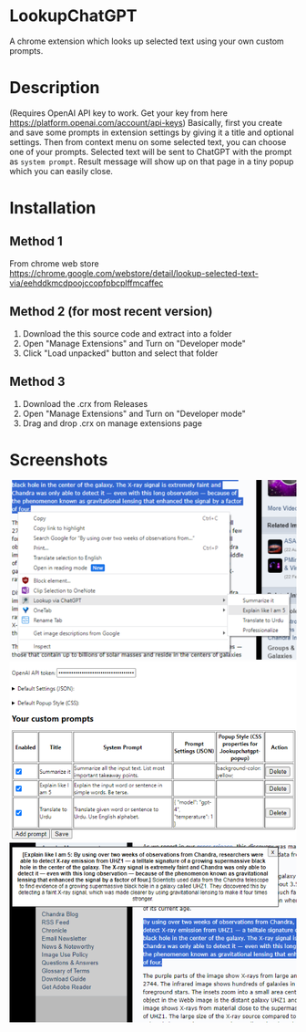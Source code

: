# LookupChatGPT
A chrome extension which looks up selected text using your own custom prompts. 

# Description
(Requires OpenAI API key to work. Get your key from here https://platform.openai.com/account/api-keys)
Basically, first you create and save some prompts in extension settings by giving it a title and optional settings. Then from context menu on some selected text, you can choose one of your prompts. Selected text will be sent to ChatGPT with the prompt as `system prompt`. Result message will show up on that page in a tiny popup which you can easily close.

# Installation
## Method 1
From chrome web store https://chrome.google.com/webstore/detail/lookup-selected-text-via/eehddkmcdpoojccopfpbcplffmcaffec

## Method 2 (for most recent version)

1. Download the this source code and extract into a folder
2. Open "Manage Extensions" and Turn on "Developer mode"
3. Click "Load unpacked" button and select that folder

## Method 3

1. Download the .crx from Releases
2. Open "Manage Extensions" and Turn on "Developer mode"
3. Drag and drop .crx on manage extensions page


# Screenshots
![!context menu](screenshot-context-menu.png)
![!options](screenshot-options.png)
![!options](screenshot-popup.png)



